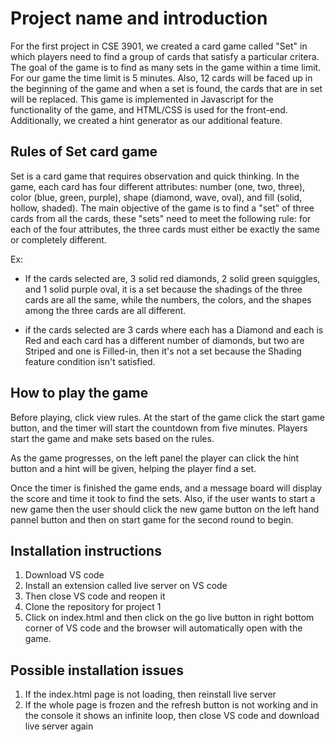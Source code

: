 # Project name and introduction
 For the first project in CSE 3901, we created a card game called "Set" in which players need to find a group of cards that satisfy a particular critera. The goal of the game is to find as many sets in the game within a time limit. For our game the time limit is 5 minutes. Also, 12 cards will be faced up in the beginning of the game and when a set is found, the cards that are in set will be replaced. This game is implemented in Javascript for the functionality of the game, and HTML/CSS is used for the front-end. Additionally, we created a hint generator as our additional feature.


## Rules of Set card game

Set is a card game that requires observation and quick thinking. 
In the game, each card has four different attributes: number (one, two, three), 
color (blue, green, purple), shape (diamond, wave, oval), and fill (solid, hollow, shaded). 
The main objective of the game is to find a "set" of three cards from all the cards,
these "sets" need to meet the following rule: for each of the four attributes, 
the three cards must either be exactly the same or completely different.

Ex:
  - If the cards selected are, 3 solid red diamonds, 2 solid green squiggles, and 1 solid purple oval, it is a set because the shadings of the three cards are all the same, while the numbers, the colors, and the shapes among the three cards are all different.

  - if the cards selected are 3 cards where each has a Diamond and each is Red and each card has a different number of diamonds, but two are Striped and one is Filled-in, then it's not a set because the Shading feature condition isn't satisfied.

## How to play the game

Before playing, click view rules. At the start of the game click the start game button, and the timer will start the countdown from five minutes. Players start the game and make sets based on the rules.

 As the game progresses, on the left panel the player can click the hint button and a hint will be given, helping the player find a set.

Once the timer is finished the game ends, and a message board will display the score and time it took to find the sets. Also, if the user wants to start a new game then the user should click the new game button on the left hand pannel button and then on start game for the second round to begin.



## Installation instructions
1. Download VS code
2. Install an extension called live server on VS code
3. Then close VS code and reopen it
4. Clone the repository for project 1
5. Click on index.html and then click on the go live button in right bottom corner of VS code and the browser will automatically open with the game.

## Possible installation issues
 1. If the index.html page is not loading, then reinstall live server
 2. If the whole page is frozen and the refresh button is not working and in the console it shows an infinite loop, then close VS code and download live server again
